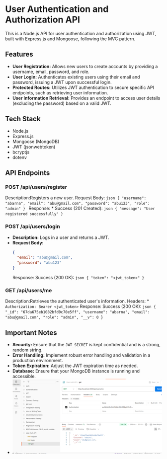 # User Authentication and Authorization API

This is a Node.js API for user authentication and authorization using JWT, built with Express.js and Mongoose, following the MVC pattern.

## Features

* **User Registration:** Allows new users to create accounts by providing a username, email, password, and role.
* **User Login:** Authenticates existing users using their email and password, issuing a JWT upon successful login.
* **Protected Routes:** Utilizes JWT authentication to secure specific API endpoints, such as retrieving user information.
* **User Information Retrieval:** Provides an endpoint to access user details (excluding the password) based on a valid JWT.

## Tech Stack

* Node.js
* Express.js
* Mongoose (MongoDB)
* JWT (jsonwebtoken)
* bcryptjs
* dotenv

## API Endpoints

###   POST /api/users/register

Description:Registers a new user.
  Request Body:
    ```json
    {
      "username": "abarna",
      "email": "abu@gmail.com",
      "password": "abu123",
      "role": "admin"
    }
    ```
 Response:
    * Success (201 Created):
        ```json
        {
          "message": "User registered successfully"
        }
       ```

###   POST /api/users/login

* **Description:** Logs in a user and returns a JWT.
* **Request Body:**
    ```json
    {
      "email": "abu@gmail.com",
      "password": "abu123"
    }
    ```
  Response:
  Success (200 OK):
        ```json
        {
          "token": "<jwt_token>"
        }
        ```
   

###   GET /api/users/me

Description:Retrieves the authenticated user's information.
Headers:
    * `Authorization: Bearer <jwt_token>`
    Response:
    Success (200 OK):
        ```json
        {
          "_id": "67da675eb1082bfd0c70e5ff",
          "username": "abarna",
          "email": "abu@gmail.com",
          "role": "admin",
          "__v": 0
        }
        ```
    

## Important Notes

* **Security:** Ensure that the `JWT_SECRET` is kept confidential and is a strong, random string.
* **Error Handling:** Implement robust error handling and validation in a production environment.
* **Token Expiration:** Adjust the JWT expiration time as needed.
* **Database:** Ensure that your MongoDB instance is running and accessible.
* ![alt image](https://github.com/abarna-RP/auth-task/blob/main/auth%20outpt.png)
